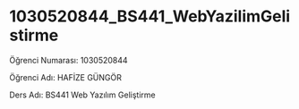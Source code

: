 # 1030520844_BS441_WebYazilimGelistirme

Öğrenci Numarası: 1030520844

Öğrenci Adı: HAFİZE GÜNGÖR

Ders Adı: BS441 Web Yazılım Geliştirme
